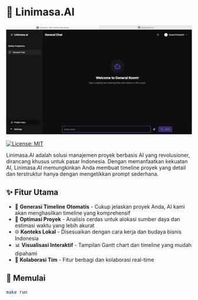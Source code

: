 # 🚀 Linimasa.AI

<div align="center">
  <img src="files/chat.png" alt="Linimasa.AI Chat Interface">
</div>


[![License: MIT](https://img.shields.io/badge/License-MIT-yellow.svg)](https://opensource.org/licenses/MIT)

Linimasa.AI adalah solusi manajemen proyek berbasis AI yang revolusioner, dirancang khusus untuk pasar Indonesia. Dengan memanfaatkan kekuatan AI, Linimasa.AI memungkinkan Anda membuat timeline proyek yang detail dan terstruktur hanya dengan mengetikkan prompt sederhana.

## ✨ Fitur Utama

- 🤖 **Generasi Timeline Otomatis** - Cukup jelaskan proyek Anda, AI kami akan menghasilkan timeline yang komprehensif
- 🎯 **Optimasi Proyek** - Analisis cerdas untuk alokasi sumber daya dan estimasi waktu yang lebih akurat
- 🌐 **Konteks Lokal** - Disesuaikan dengan cara kerja dan budaya bisnis Indonesia
- 📊 **Visualisasi Interaktif** - Tampilan Gantt chart dan timeline yang mudah dipahami
- 👥 **Kolaborasi Tim** - Fitur berbagi dan kolaborasi real-time

## 🚀 Memulai
```sh
make run
```
